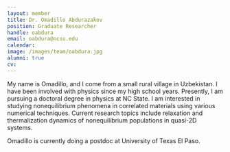 ```yaml
---
layout: member
title: Dr. Omadillo Abdurazakov
position: Graduate Researcher
handle: oabdura
email: oabdura@ncsu.edu
calendar:
image: /images/team/oabdura.jpg
alumni: true
cv:
---
```


My name is Omadillo, and I come from a small rural village in Uzbekistan. I have been involved with physics since my high school years.  Presently, I am pursuing a doctoral degree in physics at NC State. I am interested in studying nonequilibrium phenomena in correlated materials using various numerical techniques. Current research topics include relaxation and thermalization dynamics of nonequilibrium populations in quasi-2D systems.

Omadillo is currently doing a postdoc at University of Texas El Paso.

